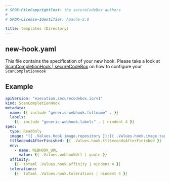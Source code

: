```yaml
---
# SPDX-FileCopyrightText: the secureCodeBox authors
#
# SPDX-License-Identifier: Apache-2.0

title: templates (Directory)
---
```


## new-hook.yaml

This file contains the specification of your new hook. Please take a look at [ScanCompletionHook | secureCodeBox](/docs/api/crds/scan-completion-hook) on how to configure your `ScanCompletionHook`

## Example

```yaml
apiVersion: "execution.securecodebox.io/v1"
kind: ScanCompletionHook
metadata:
  name: {{ include "generic-webhook.fullname" . }}
  labels:
    {{- include "generic-webhook.labels" . | nindent 4 }}
spec:
  type: ReadOnly
  image: "{{ .Values.hook.image.repository }}:{{ .Values.hook.image.tag | default .Chart.Version }}"
  ttlSecondsAfterFinished: {{ .Values.hook.ttlSecondsAfterFinished }}
  env:
    - name: WEBHOOK_URL
      value: {{ .Values.webhookUrl | quote }}
  affinity:
    {{- toYaml .Values.hook.affinity | nindent 4 }}
  tolerations:
    {{- toYaml .Values.hook.tolerations | nindent 4 }}
```

